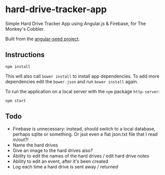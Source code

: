 hard-drive-tracker-app
======================

Simple Hard Drive Tracker App using Angular.js &amp; Firebase, for The Monkey's Cobbler.

Built from the [angular-seed project](https://github.com/angular/angular-seed.git).

Instructions
------------
```
npm install
```

This will also call `bower install` to install app dependencies. To add more dependencies edit the `bower.json` and run `bower install` again.


To run the application on a local server with the `npm` package `http-server`:
```
npm start
```


Todo
----
*  Firebase is unnecessary: instead, should switch to a local database, perhaps sqlite or something. Or jsut even a flat json.txt file that I read in/out?!
*  Name the hard drives
*  Give an image to the hard drives also?
*  Ability to edit the names of the hard drives / edit hard drive notes
*  Ability to edit an event, after it's been created
*  Log each time a hard drive is sent away / returned